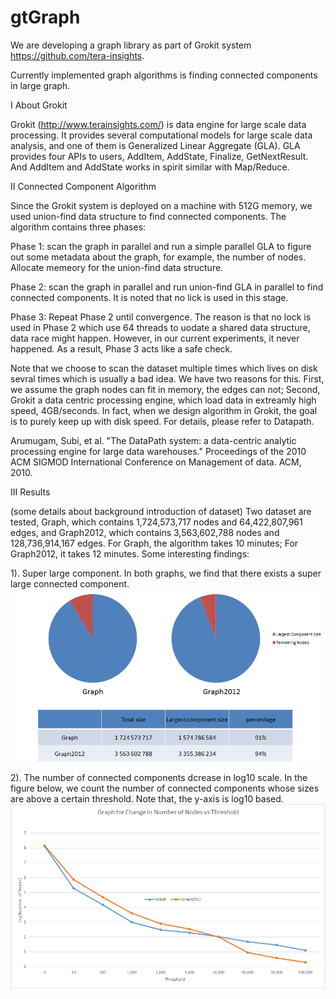 # gtGraph
We are developing a graph library as part of Grokit system https://github.com/tera-insights. 

Currently implemented graph algorithms is finding connected components in large graph.

I About Grokit

Grokit (http://www.terainsights.com/) is data engine for large scale data processing. It provides several computational models for large scale data analysis, and one of them is Generalized Linear Aggregate (GLA). GLA provides four APIs to users,       AddItem, AddState, Finalize, GetNextResult. And AddItem and AddState works in spirit similar with Map/Reduce. 

II Connected Component Algorithm

Since the Grokit system is deployed on a machine with 512G memory, we used union-find data structure to find connected components. The algorithm contains three phases:

Phase 1: scan the graph in parallel and run a simple parallel GLA to figure out some metadata about the graph, for example, the number of nodes. Allocate memeory for the union-find data structure.

Phase 2: scan the graph in parallel and run union-find GLA in parallel to find connected components. It is noted that no lick is used in this stage.

Phase 3: Repeat Phase 2 until convergence. The reason is that no lock is used in Phase 2 which use 64 threads to uodate a shared data structure, data race might happen. However, in our current experiments, it never happened. As a result, Phase 3 acts like a safe check.

Note that we choose to scan the dataset multiple times which lives on disk sevral times which is usually a bad idea. We have two reasons for this. First, we assume the graph nodes can fit in memory, the edges can not; Second, Grokit a data centric processing engine, which load data in extreamly high speed, 4GB/seconds. In fact, when we design algorithm in Grokit, the goal is to purely keep up with disk speed. For details, please refer to Datapath.

Arumugam, Subi, et al. "The DataPath system: a data-centric analytic processing engine for large data warehouses." Proceedings of the 2010 ACM SIGMOD International Conference on Management of data. ACM, 2010.

III Results

   (some details about background introduction of dataset)
   Two dataset are tested, Graph, which contains 1,724,573,717 nodes and 64,422,807,961 edges, and Graph2012, which contains 3,563,602,788 nodes and 128,736,914,167 edges. For Graph, the algorithm takes 10 minutes; For Graph2012, it takes 12 minutes.
Some interesting findings:

1). Super large component.
   In both graphs, we find that there exists a super large connected component.
   ![alt tag](https://github.com/fujun-liu/gtGraph/blob/master/largeComponent.png)

2). The number of connected components dcrease in log10 scale.
   In the figure below, we count the number of connected components whose sizes are above a certain threshold. Note that, the y-axis is log10 based.
    ![alt tag](https://github.com/fujun-liu/gtGraph/blob/master/change.png)

